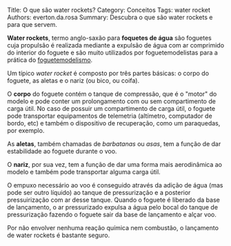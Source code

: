 Title: O que são water rockets?
Category: Conceitos
Tags: water rocket
Authors: everton.da.rosa
Summary: Descubra o que são water rockets e para que servem.

**Water rockets**, termo anglo-saxão para **foquetes de água** são foguetes cuja propulsão é realizada mediante a expulsão de água com ar comprimido do interior do foguete e são muito utilizados por foguetemodelistas para a prática do [foguetemodelismo](o-que-e-foguetemodelismo.html).

Um típico *water rocket* é composto por três partes básicas: o corpo do foguete, as aletas e o nariz (ou bico, ou coifa).

O **corpo** do foguete contém o tanque de compressão, que é o "motor" do modelo e pode conter um prolongamento com ou sem compartimento de carga útil. No caso de possuir um compartimento de carga útil, o foguete pode transportar equipamentos de telemetria (altímetro, computador de bordo, etc) e também o dispositivo de recuperação, como um paraquedas, por exemplo.

As **aletas**, também chamadas de *barbatanas* ou *asas*, tem a função de dar estabilidade ao foguete durante o voo.

O **nariz**, por sua vez, tem a função de dar uma forma mais aerodinâmica ao modelo e também pode transportar alguma carga útil.

O empuxo necessário ao voo é conseguido através da adição de água (mas pode ser outro líquido) ao tanque de pressurização e a posterior pressuirização com ar desse tanque. Quando o foguete é liberado da base de lançamento, o ar pressurizado expulsa a água pelo bocal do tanque de pressurização fazendo o foguete sair da base de lançamento e alçar voo.

Por não envolver nenhuma reação química nem combustão, o lançamento de water rockets é bastante seguro.
